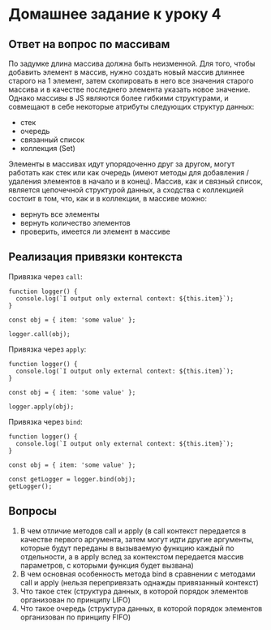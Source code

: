 # Домашнее задание к уроку 4

## Ответ на вопрос по массивам

По задумке длина массива должна быть неизменной. Для того, чтобы добавить элемент в массив, нужно создать новый
массив длиннее старого на 1 элемент, затем скопировать в него все значения старого массива и в качестве последнего элемента указать новое значение. Однако массивы в JS являются более гибкими структурами, и совмещают в себе некоторые атрибуты следующих структур данных:

- стек
- очередь
- связанный список
- коллекция (Set)

Элементы в массивах идут упорядоченно друг за другом, могут работать как стек или как очередь (имеют методы для добавления / удаления элементов в начало и в конец). Массив, как и связный список, является цепочечной структурой данных, а сходства с коллекцией состоит в том, что, как и в коллекции, в массиве можно:

- вернуть все элементы
- вернуть количество элементов
- проверить, имеется ли элемент в массиве

## Реализация привязки контекста

Привязка через `call`:

```
function logger() {
  console.log(`I output only external context: ${this.item}`);
}

const obj = { item: 'some value' };

logger.call(obj);
```

Привязка через `apply`:

```
function logger() {
  console.log(`I output only external context: ${this.item}`);
}

const obj = { item: 'some value' };

logger.apply(obj);
```

Привязка через `bind`:

```
function logger() {
  console.log(`I output only external context: ${this.item}`);
}

const obj = { item: 'some value' };

const getLogger = logger.bind(obj);
getLogger();
```

## Вопросы

1. В чем отличие методов call и apply (в call контекст передается в качестве первого аргумента, затем могут идти другие аргументы, которые будут переданы в вызываемую функцию каждый по отдельности, а в apply вслед за контекстом передается массив параметров, с которыми функция будет вызвана)
2. В чем основная особенность метода bind в сравнении с методами call и apply (нельзя перепривязать однажды привязанный контекст)
3. Что такое стек (структура данных, в которой порядок элементов организован по принципу LIFO)
4. Что такое очередь (структура данных, в которой порядок элементов организован по принципу FIFO)
